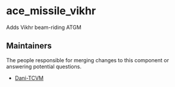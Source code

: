 ace_missile_vikhr
===================

Adds Vikhr beam-riding ATGM


## Maintainers

The people responsible for merging changes to this component or answering potential questions.

- [Dani-TCVM](https://github.com/TheCandianVendingMachine)

